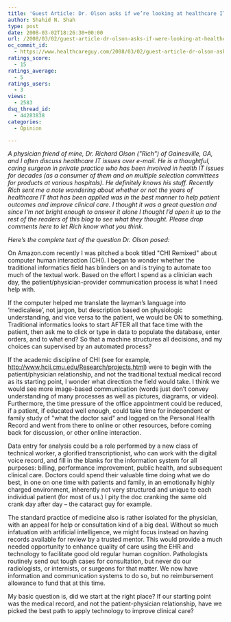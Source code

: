 ```yaml
---
title: 'Guest Article: Dr. Olson asks if we’re looking at healthcare IT to solve the right clinical problems'
author: Shahid N. Shah
type: post
date: 2008-03-02T18:26:30+00:00
url: /2008/03/02/guest-article-dr-olson-asks-if-were-looking-at-healthcare-it-to-solve-the-right-clinical-problems/
oc_commit_id:
  - https://www.healthcareguy.com/2008/03/02/guest-article-dr-olson-asks-if-were-looking-at-healthcare-it-to-solve-the-right-clinical-problems/1478769162
ratings_score:
  - 15
ratings_average:
  - 5
ratings_users:
  - 3
views:
  - 2583
dsq_thread_id:
  - 44283838
categories:
  - Opinion

---
```

_A physician friend of mine, Dr. Richard Olson ("Rich") of Gainesville, GA, and I often discuss healthcare IT issues over e-mail. He is a thoughtful, caring surgeon in private practice who has been involved in health IT issues for decades (as a consumer of them and on multiple selection committees for products at various hospitals). He definitely knows his stuff. Recently Rich sent me a note wondering about whether or not the years of healthcare IT that has been applied was in the best manner to help patient outcomes and improve clinical care. I thought it was a great question and since I&#8217;m not bright enough to answer it alone I thought I&#8217;d open it up to the rest of the readers of this blog to see what they thought. Please drop comments here to let Rich know what you think._ 

_Here&#8217;s the complete text of the question Dr. Olson posed:_

On Amazon.com recently I was pitched a book titled "CHI Remixed" about computer human interaction (CHI). I began to wonder whether the traditional informatics field has blinders on and is trying to automate too much of the textual work. Based on the effort I spend as a clinician each day, the patient/physician-provider communication process is what I need help with.

If the computer helped me translate the layman&#8217;s language into &#8216;medicalese&#8217;, not jargon, but description based on physiologic understanding, and vice versa to the patient, we would be ON to something. Traditional informatics looks to start AFTER all that face time with the patient, then ask me to click or type in data to populate the database, enter orders, and to what end? So that a machine structures all decisions, and my choices can supervised by an automated process? 

If the academic discipline of CHI (see for example, <http://www.hcii.cmu.edu/Research/projects.html>) were to begin with the patient/physician relationship, and not the traditional textual medical record as its starting point, I wonder what direction the field would take. I think we would see more image-based communication (words just don&#8217;t convey understanding of many processes as well as pictures, diagrams, or video). Furthermore, the time pressure of the office appointment could be reduced, if a patient, if educated well enough, could take time for independent or family study of "what the doctor said" and logged on the Personal Health Record and went from there to online or other resources, before coming back for discussion, or other online interaction.

Data entry for analysis could be a role performed by a new class of technical worker, a glorified transcriptionist, who can work with the digital voice record, and fill in the blanks for the information system for all purposes: billing, performance improvement, public health, and subsequent clinical care. Doctors could spend their valuable time doing what we do best, in one on one time with patients and family, in an emotionally highly charged environment, inherently not very structured and unique to each individual patient (for most of us.) I pity the doc cranking the same old crank day after day &#8211; the cataract guy for example.

The standard practice of medicine also is rather isolated for the physician, with an appeal for help or consultation kind of a big deal. Without so much infatuation with artificial intelligence, we might focus instead on having records available for review by a trusted mentor. This would provide a much needed opportunity to enhance quality of care using the EHR and technology to facilitate good old regular human cognition. Pathologists routinely send out tough cases for consultation, but never do our radiologists, or internists, or surgeons for that matter. We now have information and communication systems to do so, but no reimbursement allowance to fund that at this time.

My basic question is, did we start at the right place? If our starting point was the medical record, and not the patient-physician relationship, have we picked the best path to apply technology to improve clinical care?